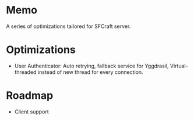 # Memo
A series of optimizations tailored for SFCraft server.

# Optimizations

 - User Authenticator: Auto retrying, fallback service for Yggdrasil, Virtual-threaded instead of new thread for every connection.


# Roadmap
 - Client support